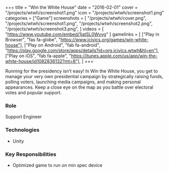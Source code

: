 +++
title = "Win the White House"
date = "2016-02-01"
cover = "/projects/wtwh/screenshot1.png"
icon = "/projects/wtwh/screenshot1.png"
categories = ["Game"]
screenshots = [
    "/projects/wtwh/cover.png",
    "/projects/wtwh/screenshot1.png",
    "/projects/wtwh/screenshot2.png",
    "/projects/wtwh/screenshot3.png",
]
videos = [
    "https://www.youtube.com/embed/1jatSL0Wvvg"
]
gamelinks = [
    ["Play in Browser", "fas fa-globe", "https://www.icivics.org/games/win-white-house"],
    ["Play on Android", "fab fa-android", "https://play.google.com/store/apps/details?id=org.icivics.wtwh&hl=en"],
    ["Play on iOS", "fab fa-apple", "https://itunes.apple.com/us/app/win-the-white-house/id1082836132?mt=8"],
]
+++

Running for the presidency isn’t easy! In Win the White House, you get to manage your very own presidential campaign by strategically raising funds, polling voters, launching media campaigns, and making personal appearances. Keep a close eye on the map as you battle over electoral votes and popular support.

### Role
Support Engineer

### Technologies
* Unity

### Key Responsibilities
* Optimized game to run on min spec device